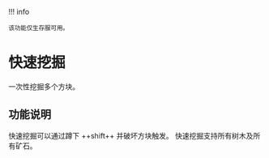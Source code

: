 !!! info

    该功能仅生存服可用。

# 快速挖掘

一次性挖掘多个方块。

## 功能说明

快速挖掘可以通过蹲下 ++shift++ 并破坏方块触发。
快速挖掘支持所有树木及所有矿石。
